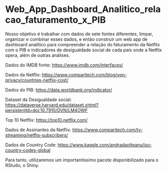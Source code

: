 # Web_App_Dashboard_Analitico_relacao_faturamento_x_PIB

Nosso objetivo é trabalhar com dados de sete fontes diferentes, limpar, organizar e combinar esses dados,  e  então  construir  um  web  app  de dashboard  analítico  para  compreender  a  relação  do  faturamento  da  Netflix  com  o  PIB e indicadores de desigualdade social de cada país onde a Netflix opera, além de outras análises.

Dados do IMDB fonte: https://www.imdb.com/interfaces/

Dados da Netflix: https://www.comparitech.com/blog/vpn-privacy/countries-netflix-cost/

Dados do PIB: https://data.worldbank.org/indicator/

Dataset da Desigualdade social: https://dataverse.harvard.edu/dataset.xhtml?persistentId=doi:10.7910/DVN/LM4OWF

Top 10 Netflix: https://top10.netflix.com/

Dados de Assinantes da Netflix: https://www.comparitech.com/tv-streaming/netflix-subscribers/

Dados de Country Code: https://www.kaggle.com/andradaolteanu/iso-country-codes-global

Para tanto, utilizaremos um importantíssimo pacote disponibilizado para o RStudo, o Shiny. 
